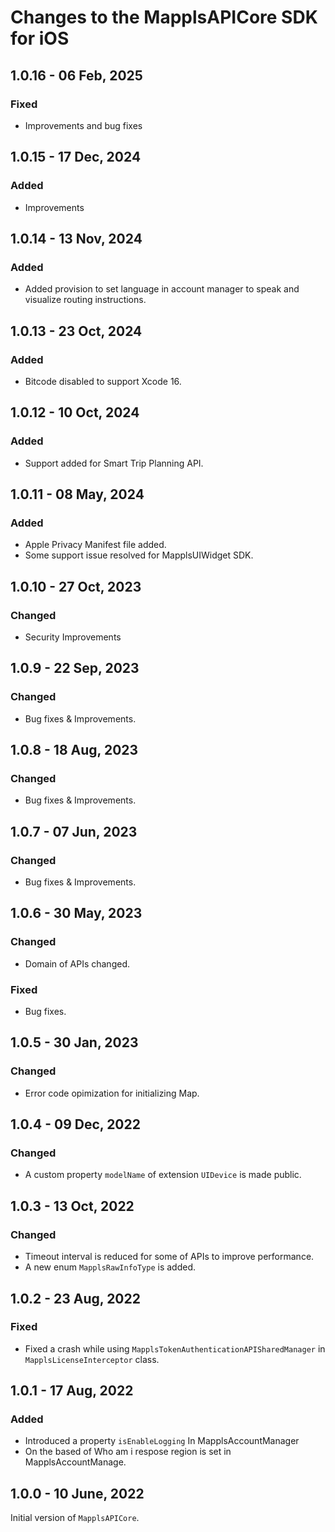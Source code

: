 # Changes to the MapplsAPICore SDK for iOS

## 1.0.16 - 06 Feb, 2025

### Fixed
- Improvements and bug fixes

## 1.0.15 - 17 Dec, 2024

### Added
- Improvements

## 1.0.14 - 13 Nov, 2024

### Added
- Added provision to set language in account manager to speak and visualize routing instructions.

## 1.0.13 - 23 Oct, 2024

### Added
- Bitcode disabled to support Xcode 16.

## 1.0.12 - 10 Oct, 2024

### Added
- Support added for Smart Trip Planning API.

## 1.0.11 - 08 May, 2024

### Added
- Apple Privacy Manifest file added.
- Some support issue resolved for MapplsUIWidget SDK.

## 1.0.10 - 27 Oct, 2023

### Changed
- Security Improvements

## 1.0.9 - 22 Sep, 2023

### Changed
- Bug fixes & Improvements.

## 1.0.8 - 18 Aug, 2023

### Changed
- Bug fixes & Improvements.

## 1.0.7 - 07 Jun, 2023

### Changed
- Bug fixes & Improvements.

## 1.0.6 - 30 May, 2023

### Changed
- Domain of APIs changed.

### Fixed
- Bug fixes.

## 1.0.5 - 30 Jan, 2023

### Changed
- Error code opimization for initializing Map.

## 1.0.4 - 09 Dec, 2022

### Changed
- A custom property `modelName` of extension `UIDevice` is made public.

## 1.0.3 - 13 Oct, 2022

### Changed
- Timeout interval is reduced for some of APIs to improve performance.
- A new enum `MapplsRawInfoType` is added.

## 1.0.2 - 23 Aug, 2022

### Fixed
- Fixed a crash while using `MapplsTokenAuthenticationAPISharedManager` in `MapplsLicenseInterceptor` class.

## 1.0.1 - 17 Aug, 2022

### Added
- Introduced a property `isEnableLogging` In MapplsAccountManager
- On the based of Who am i respose region is set in MapplsAccountManage.

## 1.0.0 - 10 June, 2022

Initial version of `MapplsAPICore`.